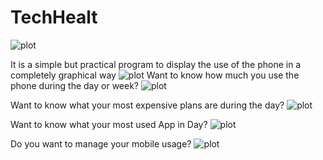# TechHealt
![plot](./img/logo.png)

It is a simple but practical program to display the use of the phone in a completely graphical way
![plot](./img/main2.jpg)
Want to know how much you use the phone during the day or week?
![plot](./img/main1.jpg)


Want to know what your most expensive plans are during the day?
![plot](./img/detail.jpg)

Want to know what your most used App in Day?
![plot](./img/more_detail.jpg)


Do you want to manage your mobile usage?
![plot](./img/set_limit.jpg)




